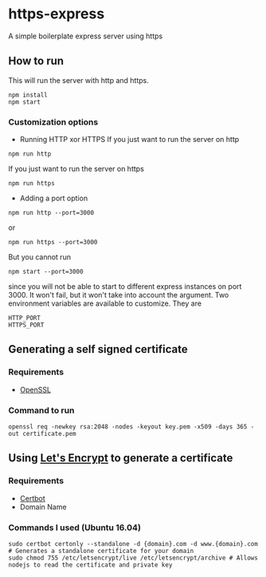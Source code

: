 # https-express
A simple boilerplate express server using https

## How to run
This will run the server with http and https.
```
npm install
npm start
```
### Customization options
* Running HTTP xor HTTPS
If you just want to run the server on http
```
npm run http
```
If you just want to run the server on https
```
npm run https
```
* Adding a port option
```
npm run http --port=3000
```
or
```
npm run https --port=3000
```
But you cannot run 
```
npm start --port=3000
```
since you will not be able to start to different express instances on port 3000. It won't fail, but it won't take into account the argument. Two environment variables are available to customize. They are
```
HTTP_PORT
HTTPS_PORT
```

## Generating a self signed certificate
### Requirements
* [OpenSSL](https://www.digitalocean.com/community/tutorials/openssl-essentials-working-with-ssl-certificates-private-keys-and-csrs)

### Command to run
```
openssl req -newkey rsa:2048 -nodes -keyout key.pem -x509 -days 365 -out certificate.pem
```

## Using [Let's Encrypt](https://letsencrypt.org) to generate a certificate
### Requirements
* [Certbot](https://certbot.eff.org)
* Domain Name

### Commands I used (Ubuntu 16.04)
``` shell
sudo certbot certonly --standalone -d {domain}.com -d www.{domain}.com # Generates a standalone certificate for your domain
sudo chmod 755 /etc/letsencrypt/live /etc/letsencrypt/archive # Allows nodejs to read the certificate and private key
```
